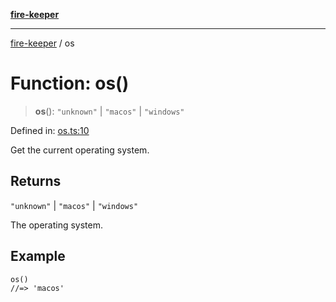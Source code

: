 [**fire-keeper**](../README.md)

***

[fire-keeper](../README.md) / os

# Function: os()

> **os**(): `"unknown"` \| `"macos"` \| `"windows"`

Defined in: [os.ts:10](https://github.com/phonowell/fire-keeper/blob/862cc844119f7a539be35ffaeee5bfb3fdb4b3cd/src/os.ts#L10)

Get the current operating system.

## Returns

`"unknown"` \| `"macos"` \| `"windows"`

The operating system.

## Example

```
os()
//=> 'macos'
```
